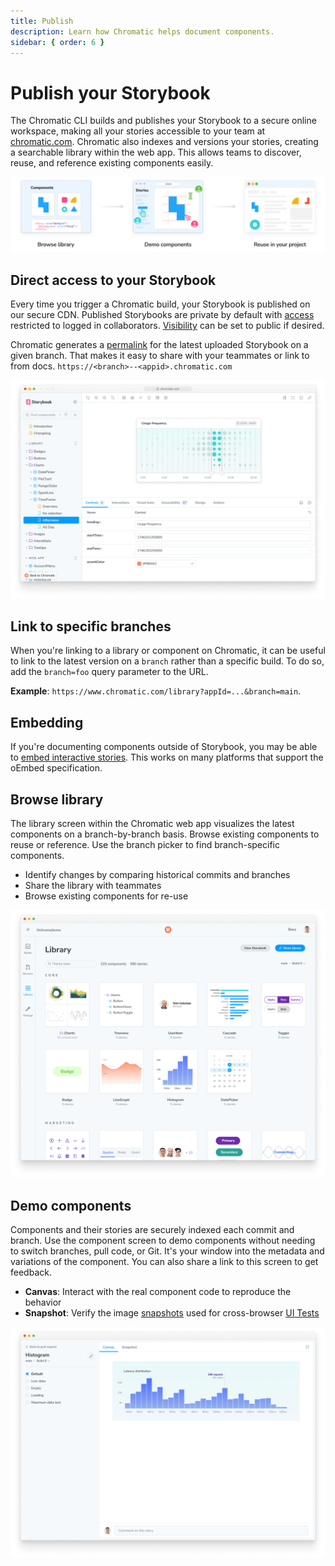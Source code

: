 ```yaml
---
title: Publish
description: Learn how Chromatic helps document components.
sidebar: { order: 6 }
---
```


# Publish your Storybook

The Chromatic CLI builds and publishes your Storybook to a secure online workspace, making all your stories accessible to your team at [chromatic.com](https://www.chromatic.com/start). Chromatic also indexes and versions your stories, creating a searchable library within the web app. This allows teams to discover, reuse, and reference existing components easily.

![Chromatic's publishing feature enables you to browse your component library and demo live components in the browser](../../images/workflow-document.png)

## Direct access to your Storybook

Every time you trigger a Chromatic build, your Storybook is published on our secure CDN. Published Storybooks are private by default with [access](/docs/access) restricted to logged in collaborators. [Visibility](/docs/collaborators#visibility) can be set to public if desired.

Chromatic generates a [permalink](/docs/permalinks) for the latest uploaded Storybook on a given branch. That makes it easy to share with your teammates or link to from docs. `https://<branch>--<appid>.chromatic.com`

![Direct Storybook](../../images/published-storybook.png)

## Link to specific branches

When you're linking to a library or component on Chromatic, it can be useful to link to the latest version on a `branch` rather than a specific build. To do so, add the `branch=foo` query parameter to the URL.

**Example**: `https://www.chromatic.com/library?appId=...&branch=main`.

## Embedding

If you're documenting components outside of Storybook, you may be able to [embed interactive stories](/docs/embed). This works on many platforms that support the oEmbed specification.

## Browse library

The library screen within the Chromatic web app visualizes the latest components on a branch-by-branch basis. Browse existing components to reuse or reference. Use the branch picker to find branch-specific components.

- Identify changes by comparing historical commits and branches
- Share the library with teammates
- Browse existing components for re-use

![Component library](../../images/library.png)

## Demo components

Components and their stories are securely indexed each commit and branch. Use the component screen to demo components without needing to switch branches, pull code, or Git. It's your window into the metadata and variations of the component. You can also share a link to this screen to get feedback.

- **Canvas**: Interact with the real component code to reproduce the behavior
- **Snapshot**: Verify the image [snapshots](/docs/snapshots) used for cross-browser [UI Tests](/docs#test-how-uis-look--function)

![Component screen](../../images/component.png)
